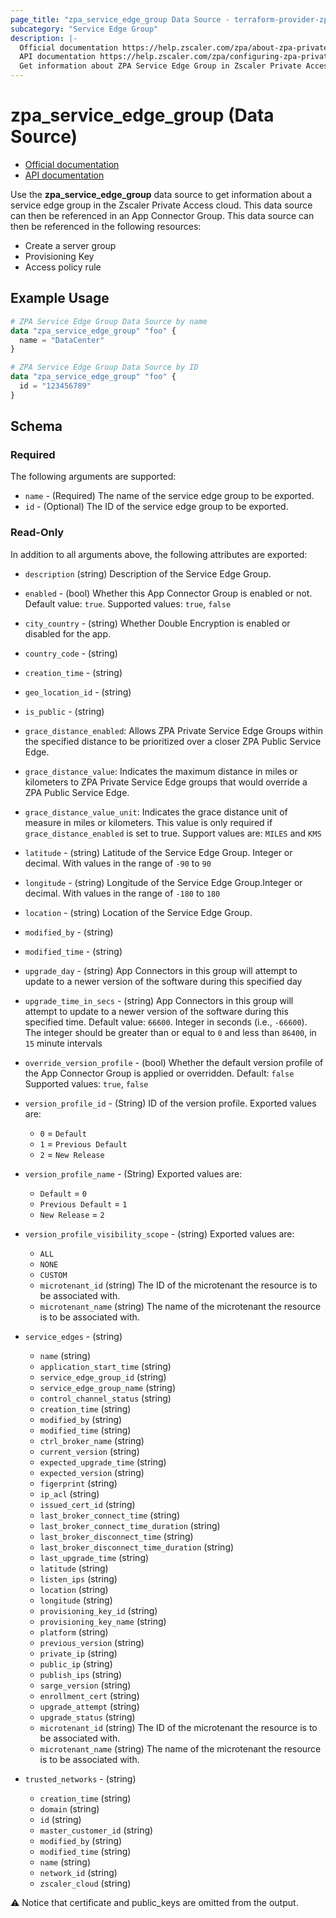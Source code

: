 ```yaml
---
page_title: "zpa_service_edge_group Data Source - terraform-provider-zpa"
subcategory: "Service Edge Group"
description: |-
  Official documentation https://help.zscaler.com/zpa/about-zpa-private-service-edge-groups
  API documentation https://help.zscaler.com/zpa/configuring-zpa-private-service-edge-groups-using-api
  Get information about ZPA Service Edge Group in Zscaler Private Access cloud.
---
```


# zpa_service_edge_group (Data Source)

* [Official documentation](https://help.zscaler.com/zpa/about-zpa-private-service-edge-groups)
* [API documentation](https://help.zscaler.com/zpa/configuring-zpa-private-service-edge-groups-using-api)

Use the **zpa_service_edge_group** data source to get information about a service edge group in the Zscaler Private Access cloud. This data source can then be referenced in an App Connector Group. This data source can then be referenced in the following resources:

* Create a server group
* Provisioning Key
* Access policy rule

## Example Usage

```terraform
# ZPA Service Edge Group Data Source by name
data "zpa_service_edge_group" "foo" {
  name = "DataCenter"
}
```

```terraform
# ZPA Service Edge Group Data Source by ID
data "zpa_service_edge_group" "foo" {
  id = "123456789"
}
```

## Schema

### Required

The following arguments are supported:

* `name` - (Required) The name of the service edge group to be exported.
* `id` - (Optional) The ID of the service edge group to be exported.

### Read-Only

In addition to all arguments above, the following attributes are exported:

* `description` (string) Description of the Service Edge Group.
* `enabled` - (bool) Whether this App Connector Group is enabled or not. Default value: `true`. Supported values: `true`, `false`
* `city_country` - (string) Whether Double Encryption is enabled or disabled for the app.
* `country_code` - (string)
* `creation_time` - (string)
* `geo_location_id` - (string)
* `is_public` - (string)
* `grace_distance_enabled`: Allows ZPA Private Service Edge Groups within the specified distance to be prioritized over a closer ZPA Public Service Edge.
* `grace_distance_value`: Indicates the maximum distance in miles or kilometers to ZPA Private Service Edge groups that would override a ZPA Public Service Edge.
* `grace_distance_value_unit`: Indicates the grace distance unit of measure in miles or kilometers. This value is only required if `grace_distance_enabled` is set to true. Support values are: `MILES` and `KMS`

* `latitude` - (string) Latitude of the Service Edge Group. Integer or decimal. With values in the range of `-90` to `90`
* `longitude` - (string) Longitude of the Service Edge Group.Integer or decimal. With values in the range of `-180` to `180`
* `location` - (string) Location of the Service Edge Group.
* `modified_by` - (string)
* `modified_time` - (string)
* `upgrade_day` - (string) App Connectors in this group will attempt to update to a newer version of the software during this specified day
* `upgrade_time_in_secs` - (string) App Connectors in this group will attempt to update to a newer version of the software during this specified time. Default value: `66600`. Integer in seconds (i.e., `-66600`). The integer should be greater than or equal to `0` and less than `86400`, in `15` minute intervals
* `override_version_profile` - (bool) Whether the default version profile of the App Connector Group is applied or overridden. Default: `false` Supported values: `true`, `false`
* `version_profile_id` - (String) ID of the version profile.
  Exported values are:
  * ``0`` = ``Default``
  * ``1`` = ``Previous Default``
  * ``2`` = ``New Release``
* `version_profile_name` - (String)
  Exported values are:
  * ``Default`` = ``0``
  * ``Previous Default`` = ``1``
  * ``New Release`` = ``2``
* `version_profile_visibility_scope` - (string)
  Exported values are:
  * ``ALL``
  * ``NONE``
  * ``CUSTOM``
  * `microtenant_id` (string) The ID of the microtenant the resource is to be associated with.
  * `microtenant_name` (string) The name of the microtenant the resource is to be associated with.

* `service_edges` - (string)
  * `name` (string)
  * `application_start_time` (string)
  * `service_edge_group_id` (string)
  * `service_edge_group_name` (string)
  * `control_channel_status` (string)
  * `creation_time` (string)
  * `modified_by` (string)
  * `modified_time` (string)
  * `ctrl_broker_name` (string)
  * `current_version` (string)
  * `expected_upgrade_time` (string)
  * `expected_version` (string)
  * `figerprint` (string)
  * `ip_acl` (string)
  * `issued_cert_id` (string)
  * `last_broker_connect_time` (string)
  * `last_broker_connect_time_duration` (string)
  * `last_broker_disconnect_time` (string)
  * `last_broker_disconnect_time_duration` (string)
  * `last_upgrade_time` (string)
  * `latitude` (string)
  * `listen_ips` (string)
  * `location` (string)
  * `longitude` (string)
  * `provisioning_key_id` (string)
  * `provisioning_key_name` (string)
  * `platform` (string)
  * `previous_version` (string)
  * `private_ip` (string)
  * `public_ip` (string)
  * `publish_ips` (string)
  * `sarge_version` (string)
  * `enrollment_cert` (string)
  * `upgrade_attempt` (string)
  * `upgrade_status` (string)
  * `microtenant_id` (string) The ID of the microtenant the resource is to be associated with.
  * `microtenant_name` (string) The name of the microtenant the resource is to be associated with.

* `trusted_networks` - (string)
  * `creation_time` (string)
  * `domain` (string)
  * `id` (string)
  * `master_customer_id` (string)
  * `modified_by` (string)
  * `modified_time` (string)
  * `name` (string)
  * `network_id` (string)
  * `zscaler_cloud` (string)

:warning: Notice that certificate and public_keys are omitted from the output.
